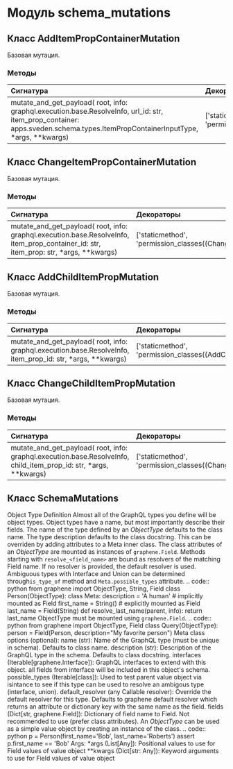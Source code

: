# Модуль schema_mutations



## Класс AddItemPropContainerMutation

Базовая мутация.

### Методы

| Сигнатура                                                                                                                                                                       | Декораторы                                                      | Описание |
| :------------------------------------------------------------------------------------------------------------------------------------------------------------------------------ | :-------------------------------------------------------------- | :------- |
| mutate_and_get_payload( root, info: graphql.execution.base.ResolveInfo, url_id: str, item_prop_container: apps.sveden.schema.types.ItemPropContainerInputType, *args, **kwargs) | ['staticmethod', 'permission_classes((AddItemPropContainer,))'] | -        |

## Класс ChangeItemPropContainerMutation

Базовая мутация.

### Методы

| Сигнатура                                                                                                                             | Декораторы                                                         | Описание |
| :------------------------------------------------------------------------------------------------------------------------------------ | :----------------------------------------------------------------- | :------- |
| mutate_and_get_payload( root, info: graphql.execution.base.ResolveInfo, item_prop_container_id: str, item_prop: str, *args, **kwargs) | ['staticmethod', 'permission_classes((ChangeItemPropContainer,))'] | -        |

## Класс AddChildItemPropMutation

Базовая мутация.

### Методы

| Сигнатура                                                                                                   | Декораторы                                                  | Описание |
| :---------------------------------------------------------------------------------------------------------- | :---------------------------------------------------------- | :------- |
| mutate_and_get_payload( root, info: graphql.execution.base.ResolveInfo, item_prop_id: str, *args, **kwargs) | ['staticmethod', 'permission_classes((AddChildItemProp,))'] | -        |

## Класс ChangeChildItemPropMutation

Базовая мутация.

### Методы

| Сигнатура                                                                                                         | Декораторы                                                     | Описание |
| :---------------------------------------------------------------------------------------------------------------- | :------------------------------------------------------------- | :------- |
| mutate_and_get_payload( root, info: graphql.execution.base.ResolveInfo, child_item_prop_id: str, *args, **kwargs) | ['staticmethod', 'permission_classes((ChangeChildItemProp,))'] | -        |

## Класс SchemaMutations

Object Type Definition Almost all of the GraphQL types you define will be object types. Object types have a name, but most importantly describe their fields. The name of the type defined by an _ObjectType_ defaults to the class name. The type description defaults to the class docstring. This can be overriden by adding attributes to a Meta inner class. The class attributes of an _ObjectType_ are mounted as instances of ``graphene.Field``. Methods starting with ``resolve_<field_name>`` are bound as resolvers of the matching Field name. If no resolver is provided, the default resolver is used. Ambiguous types with Interface and Union can be determined through``is_type_of`` method and ``Meta.possible_types`` attribute. .. code:: python from graphene import ObjectType, String, Field class Person(ObjectType): class Meta: description = 'A human' # implicitly mounted as Field first_name = String() # explicitly mounted as Field last_name = Field(String) def resolve_last_name(parent, info): return last_name ObjectType must be mounted using ``graphene.Field``. .. code:: python from graphene import ObjectType, Field class Query(ObjectType): person = Field(Person, description="My favorite person") Meta class options (optional): name (str): Name of the GraphQL type (must be unique in schema). Defaults to class name. description (str): Description of the GraphQL type in the schema. Defaults to class docstring. interfaces (Iterable[graphene.Interface]): GraphQL interfaces to extend with this object. all fields from interface will be included in this object's schema. possible_types (Iterable[class]): Used to test parent value object via isintance to see if this type can be used to resolve an ambigous type (interface, union). default_resolver (any Callable resolver): Override the default resolver for this type. Defaults to graphene default resolver which returns an attribute or dictionary key with the same name as the field. fields (Dict[str, graphene.Field]): Dictionary of field name to Field. Not recommended to use (prefer class attributes). An _ObjectType_ can be used as a simple value object by creating an instance of the class. .. code:: python p = Person(first_name='Bob', last_name='Roberts') assert p.first_name == 'Bob' Args: *args (List[Any]): Positional values to use for Field values of value object **kwargs (Dict[str: Any]): Keyword arguments to use for Field values of value object